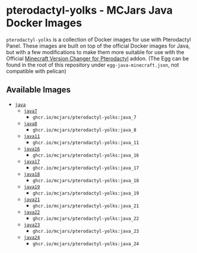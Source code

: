 # pterodactyl-yolks - MCJars Java Docker Images

`pterodactyl-yolks` is a collection of Docker images for use with Pterodactyl Panel. These images are built on top of the official Docker images for Java, but with a few modifications to make them more suitable for use with the Official [Minecraft Version Changer for Pterodactyl](https://www.sourcexchange.net/products/version-changer) addon. (The Egg can be found in the root of this repository under `egg-java-minecraft.json`, not compatible with pelican)

## Available Images

* [`java`](https://github.com/vexodev/pterodactyl-yolks/tree/main/java)
  * [`java7`](https://github.com/vexodev/pterodactyl-yolks/tree/main/java/7)
    * `ghcr.io/mcjars/pterodactyl-yolks:java_7`
  * [`java8`](https://github.com/vexodev/pterodactyl-yolks/tree/main/java/8)
    * `ghcr.io/mcjars/pterodactyl-yolks:java_8`
  * [`java11`](https://github.com/vexodev/pterodactyl-yolks/tree/main/java/11)
    * `ghcr.io/mcjars/pterodactyl-yolks:java_11`
  * [`java16`](https://github.com/vexodev/pterodactyl-yolks/tree/main/java/16)
    * `ghcr.io/mcjars/pterodactyl-yolks:java_16`
  * [`java17`](https://github.com/vexodev/pterodactyl-yolks/tree/main/java/17)
    * `ghcr.io/mcjars/pterodactyl-yolks:java_17`
  * [`java18`](https://github.com/vexodev/pterodactyl-yolks/tree/main/java/18)
    * `ghcr.io/mcjars/pterodactyl-yolks:java_18`
  * [`java19`](https://github.com/vexodev/pterodactyl-yolks/tree/main/java/19)
    * `ghcr.io/mcjars/pterodactyl-yolks:java_19`
  * [`java21`](https://github.com/vexodev/pterodactyl-yolks/tree/main/java/21)
    * `ghcr.io/mcjars/pterodactyl-yolks:java_21`
  * [`java22`](https://github.com/vexodev/pterodactyl-yolks/tree/main/java/22)
    * `ghcr.io/mcjars/pterodactyl-yolks:java_22`
  * [`java23`](https://github.com/vexodev/pterodactyl-yolks/tree/main/java/23)
    * `ghcr.io/mcjars/pterodactyl-yolks:java_23`
  * [`java24`](https://github.com/vexodev/pterodactyl-yolks/tree/main/java/24)
    * `ghcr.io/mcjars/pterodactyl-yolks:java_24`
